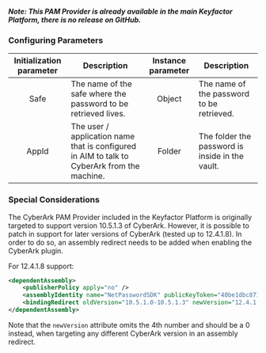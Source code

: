 ___Note: This PAM Provider is already available in the main Keyfactor Platform, there is no release on GitHub.___

### Configuring Parameters

| Initialization parameter | Description | Instance parameter | Description |
| :---: | --- | :---: | --- |
| Safe | The name of the safe where the password to be retrieved lives. | Object | The name of the password to be retrieved. |
| AppId | The user / application name that is configured in AIM to talk to CyberArk from the machine. | Folder | The folder the password is inside in the vault. |

### Special Considerations
The CyberArk PAM Provider included in the Keyfactor Platform is originally targeted to support version 10.5.1.3 of CyberArk. However, it is possible to patch in support for later versions of CyberArk (tested up to 12.4.1.8). In order to do so, an assembly redirect needs to be added when enabling the CyberArk plugin.

For 12.4.1.8 support:
```xml
<dependentAssembly>
    <publisherPolicy apply="no" />
    <assemblyIdentity name="NetPasswordSDK" publicKeyToken="40be1dbc8718670f" />
    <bindingRedirect oldVersion="10.5.1.0-10.5.1.3" newVersion="12.4.1.0" />
</dependentAssembly>
```

Note that the `newVersion` attribute omits the 4th number and should be a 0 instead, when targeting any different CyberArk version in an assembly redirect.